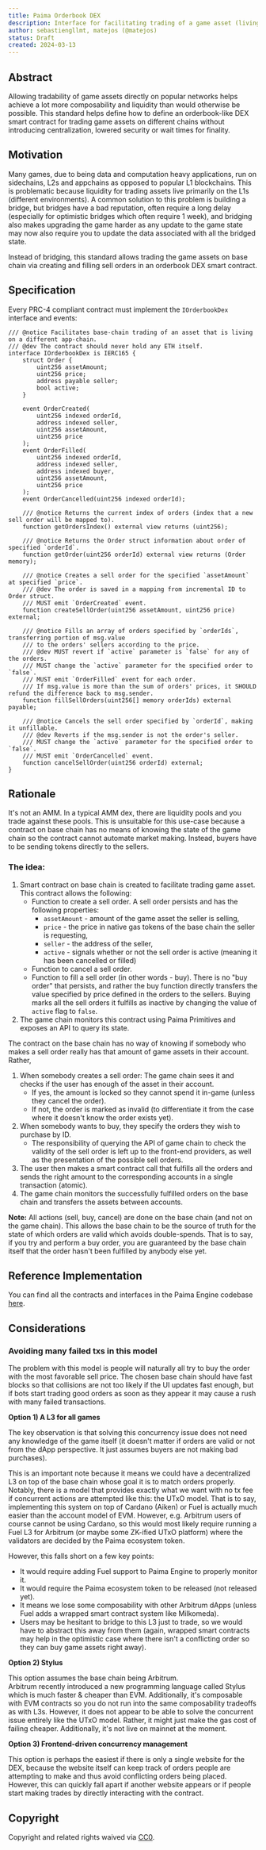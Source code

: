 ```yaml
---
title: Paima Orderbook DEX
description: Interface for facilitating trading of a game asset (living on a game chain) on different base chain.
author: sebastiengllmt, matejos (@matejos)
status: Draft
created: 2024-03-13
---
```


## Abstract

Allowing tradability of game assets directly on popular networks helps achieve a lot more composability and liquidity than would otherwise be possible. This standard helps define how to define an orderbook-like DEX smart contract for trading game assets on different chains without introducing centralization, lowered security or wait times for finality.

## Motivation

Many games, due to being data and computation heavy applications, run on sidechains, L2s and appchains as opposed to popular L1 blockchains. This is problematic because liquidity for trading assets live primarily on the L1s (different environments). A common solution to this problem is building a bridge, but bridges have a bad reputation, often require a long delay (especially for optimistic bridges which often require 1 week), and bridging also makes upgrading the game harder as any update to the game state may now also require you to update the data associated with all the bridged state.

Instead of bridging, this standard allows trading the game assets on base chain via creating and filling sell orders in an orderbook DEX smart contract.

## Specification

Every PRC-4 compliant contract must implement the `IOrderbookDex` interface and events:

```solidity
/// @notice Facilitates base-chain trading of an asset that is living on a different app-chain.
/// @dev The contract should never hold any ETH itself.
interface IOrderbookDex is IERC165 {
    struct Order {
        uint256 assetAmount;
        uint256 price;
        address payable seller;
        bool active;
    }

    event OrderCreated(
        uint256 indexed orderId,
        address indexed seller,
        uint256 assetAmount,
        uint256 price
    );
    event OrderFilled(
        uint256 indexed orderId,
        address indexed seller,
        address indexed buyer,
        uint256 assetAmount,
        uint256 price
    );
    event OrderCancelled(uint256 indexed orderId);

    /// @notice Returns the current index of orders (index that a new sell order will be mapped to).
    function getOrdersIndex() external view returns (uint256);

    /// @notice Returns the Order struct information about order of specified `orderId`.
    function getOrder(uint256 orderId) external view returns (Order memory);

    /// @notice Creates a sell order for the specified `assetAmount` at specified `price`.
    /// @dev The order is saved in a mapping from incremental ID to Order struct.
    /// MUST emit `OrderCreated` event.
    function createSellOrder(uint256 assetAmount, uint256 price) external;

    /// @notice Fills an array of orders specified by `orderIds`, transferring portion of msg.value
    /// to the orders' sellers according to the price.
    /// @dev MUST revert if `active` parameter is `false` for any of the orders.
    /// MUST change the `active` parameter for the specified order to `false`.
    /// MUST emit `OrderFilled` event for each order.
    /// If msg.value is more than the sum of orders' prices, it SHOULD refund the difference back to msg.sender.
    function fillSellOrders(uint256[] memory orderIds) external payable;

    /// @notice Cancels the sell order specified by `orderId`, making it unfillable.
    /// @dev Reverts if the msg.sender is not the order's seller.
    /// MUST change the `active` parameter for the specified order to `false`.
    /// MUST emit `OrderCancelled` event.
    function cancelSellOrder(uint256 orderId) external;
}
```

## Rationale

It's not an AMM. In a typical AMM dex, there are liquidity pools and you trade against these pools. This is unsuitable for this use-case because a contract on base chain has no means of knowing the state of the game chain so the contract cannot automate market making. Instead, buyers have to be sending tokens directly to the sellers.

### The idea:

1. Smart contract on base chain is created to facilitate trading game asset. This contract allows the following:
    * Function to create a sell order. A sell order persists and has the following properties: 
      * `assetAmount` - amount of the game asset the seller is selling,
      * `price` - the price in native gas tokens of the base chain the seller is requesting,
      * `seller` - the address of the seller,
      * `active` - signals whether or not the sell order is active (meaning it has been cancelled or filled)
    * Function to cancel a sell order.
    * Function to fill a sell order (in other words - buy). There is no "buy order" that persists, and rather the buy function directly transfers the value specified by price defined in the orders to the sellers. Buying marks all the sell orders it fulfills as inactive by changing the value of `active` flag to `false`.
2. The game chain monitors this contract using Paima Primitives and exposes an API to query its state.

The contract on the base chain has no way of knowing if somebody who makes a sell order really has that amount of game assets in their account. Rather,

1. When somebody creates a sell order: The game chain sees it and checks if the user has enough of the asset in their account.
    * If yes, the amount is locked so they cannot spend it in-game (unless they cancel the order).
    * If not, the order is marked as invalid (to differentiate it from the case where it doesn't know the order exists yet).
2. When somebody wants to buy, they specify the orders they wish to purchase by ID. 
    * The responsibility of querying the API of game chain to check the validity of the sell order is left up to the front-end providers, as well as the presentation of the possible sell orders.
3. The user then makes a smart contract call that fulfills all the orders and sends the right amount to the corresponding accounts in a single transaction (atomic).
4. The game chain monitors the successfully fulfilled orders on the base chain and transfers the assets between accounts.

**Note:**
All actions (sell, buy, cancel) are done on the base chain (and not on the game chain). This allows the base chain to be the source of truth for the state of which orders are valid which avoids double-spends. That is to say, if you try and perform a buy order, you are guaranteed by the base chain itself that the order hasn't been fulfilled by anybody else yet.

## Reference Implementation

You can find all the contracts and interfaces in the Paima Engine codebase [here](https://github.com/PaimaStudios/paima-engine/blob/master/packages/contracts/evm-contracts/contracts/orderbook/).

## Considerations

### Avoiding many failed txs in this model

The problem with this model is people will naturally all try to buy the order with the most favorable sell price. The chosen base chain should have fast blocks so that collisions are not too likely if the UI updates fast enough, but if bots start trading good orders as soon as they appear it may cause a rush with many failed transactions.

**Option 1) A L3 for all games**

The key observation is that solving this concurrency issue does not need any knowledge of the game itself (it doesn't matter if orders are valid or not from the dApp perspective. It just assumes buyers are not making bad purchases).

This is an important note because it means we could have a decentralized L3 on top of the base chain whose goal it is to match orders properly. Notably, there is a model that provides exactly what we want with no tx fee if concurrent actions are attempted like this: the UTxO model. That is to say, implementing this system on top of Cardano (Aiken) or Fuel is actually much easier than the account model of EVM. However, e.g. Arbitrum users of course cannot be using Cardano, so this would most likely require running a Fuel L3 for Arbitrum (or maybe some ZK-ified UTxO platform) where the validators are decided by the Paima ecosystem token.

However, this falls short on a few key points:

* It would require adding Fuel support to Paima Engine to properly monitor it.
* It would require the Paima ecosystem token to be released (not released yet).
* It means we lose some composability with other Arbitrum dApps (unless Fuel adds a wrapped smart contract system like Milkomeda).
* Users may be hesitant to bridge to this L3 just to trade, so we would have to abstract this away from them (again, wrapped smart contracts may help in the optimistic case where there isn't a conflicting order so they can buy game assets right away).

**Option 2) Stylus**

This option assumes the base chain being Arbitrum.  
Arbitrum recently introduced a new programming language called Stylus which is much faster & cheaper than EVM. Additionally, it's composable with EVM contracts so you do not run into the same composability tradeoffs as with L3s. However, it does not appear to be able to solve the concurrent issue entirely like the UTxO model. Rather, it might just make the gas cost of failing cheaper. Additionally, it's not live on mainnet at the moment.

**Option 3) Frontend-driven concurrency management**

This option is perhaps the easiest if there is only a single website for the DEX, because the website itself can keep track of orders people are attempting to make and thus avoid conflicting orders being placed. However, this can quickly fall apart if another website appears or if people start making trades by directly interacting with the contract.

## Copyright

Copyright and related rights waived via [CC0](../LICENSE.md).
